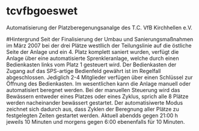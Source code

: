 # tcvfbgoeswet
Automatisierung der Platzberegenungsanalge des T.C. VfB Kirchhellen e.V.

#Hintergrund
Seit der Finalisierung der Umbau und Sanierungsmaßnahmen im März 2007 bei der drei Plätze westllich der  Teilungslinie auf die östliche Seite der Anlage und ein 4. Platz komplett saniert wurden, verfügt die Anlage über eine automatisierte Sprenkleranlage, welche durch einen Bedienkasten links vom Platz 1 gesteuert wird. Der Bedienkasten der Zugang auf das SPS-artige Bedienfeld gewährt ist im Regelfall abgeschlossen. Jediglich 2-4 Mitglieder verfügen über einen Schlüssel zur Öffnung des Bedienkasten. Im wesentlichen kann die Anlage manuell oder automatisiert beregnet werden. Bei der manuellen Steuerung wird das Bewässern entweder eines Platzes oder eines Zyklus, sprich alle 8 Plätze werden nacheinander bewässert gestartet. Der automatisiwerte Modus zeichnet sich dadurch aus, dass Zyklen der Beregnung aller Plätze zu festgelegten Zeiten gestartet werden. Aktuell abendds gegen 21:00 h jeweils 10 Minuten und morgens gegen 6:00 ebenenfalls für 10 Minuten.


